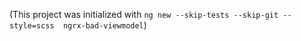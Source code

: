 

(This project was initialized with `ng new --skip-tests --skip-git --style=scss  ngrx-bad-viewmodel`)
